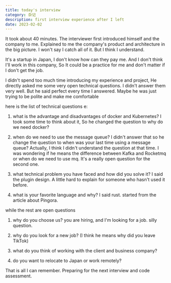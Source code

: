 ```yaml
---
title: today's interview
category: 杂记
description: first interview experience after I left
date: 2023-02-02
---
```


It took about 40 minutes. The interviewer first introduced himself and the company to me. Explained to me the company's product and architecture in the big picture. I won't say I catch all of it. But I think I understand.

It's a startup in Japan, I don't know how can they pay me. And I don't think I'll work in this company, So It could be a practice for me and don't matter if I don't get the job.

I didn't spend too much time introducing my experience and project, He directly asked me some very open technical questions. I didn't answer them very well. But he said perfect every time I answered. Maybe he was just trying to be polite and make me comfortable

here is the list of technical questions e:

1. what is the advantage and disadvantages of docker and Kubernetes?
I took some time to think about it, So he changed the question to why do we need docker?

2. when do we need to use the message queue?
I didn't answer that so he change the question to when was your last time using a message queue?
Actually, I think I didn't understand the question at that time. I was wondering if he means the difference between Kafka and Rocketmq or when do we need to use mq. It's a really open question for the second one.

3. what technical problem you have faced and how did you solve it?
I said the plugin design. A little hard to explain for someone who hasn't used it before.

4. what is your favorite language and why?
I said rust. started from the article about Pingora.

while the rest are open questions

1. why do you choose us?
you are hiring, and I'm looking for a job. silly question.

2. why do you look for a new job? (I think he means why did you leave TikTok)

3. what do you think of working with the client and business company?

4. do you want to relocate to Japan or work remotely?

That is all I can remember. Preparing for the next interview and code assessment.
